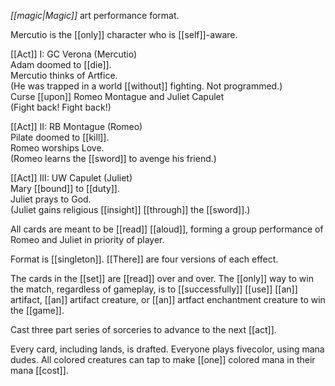 *[[magic|Magic]]* art performance format.

Mercutio is the [[only]] character who is [[self]]-aware.  
  
[[Act]] I: GC Verona (Mercutio)  
Adam doomed to [[die]].  
Mercutio thinks of Artfice.  
(He was trapped in a world [[without]] fighting. Not programmed.)  
Curse [[upon]] Romeo Montague and Juliet Capulet  
(Fight back! Fight back!)  
  
[[Act]] II: RB Montague (Romeo)  
Pilate doomed to [[kill]].  
Romeo worships Love.  
(Romeo learns the [[sword]] to avenge his friend.)  
  
[[Act]] III: UW Capulet (Juliet)  
Mary [[bound]] to [[duty]].  
Juliet prays to God.  
(Juliet gains religious [[insight]] [[through]] the [[sword]].)  
  
All cards are meant to be [[read]] [[aloud]], forming a group performance of Romeo and Juliet in priority of player.  

Format is [[singleton]]. [[There]] are four versions of each effect.  
  
The cards in the [[set]] are [[read]] over and over. The [[only]] way to win the match, regardless of gameplay, is to [[successfully]] [[use]] [[an]] artifact, [[an]] artifact creature, or [[an]] artfact enchantment creature to win the [[game]].  
  
Cast three part series of sorceries to advance to the next [[act]].  
  
Every card, including lands, is drafted. Everyone plays fivecolor, using mana dudes. All colored creatures can tap to make [[one]] colored mana in their mana [[cost]].